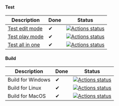 #### Test

| Description             | Done | Status |
|-------------------------|------|--------|
| [Test edit mode](https://github.com/marketplace/actions/unity-test-runner) | ✔ | [![Actions status](https://github.com/OnkelDolf/Project6354/workflows/Actions%20%F0%9F%98%8E/badge.svg?event=push&branch=master)](https://github.com/webbertakken/unity-test-runner#edit-mode) |
| [Test play mode](https://github.com/marketplace/actions/unity-test-runner) | ✔ | [![Actions status](https://github.com/OnkelDolf/Project6354/workflows/Actions%20%F0%9F%98%8E/badge.svg?event=push&branch=master)](https://github.com/webbertakken/unity-test-runner#play-mode) |
| [Test all in one](https://github.com/marketplace/actions/unity-test-runner) | ✔ | [![Actions status](https://github.com/OnkelDolf/Project6354/workflows/Actions%20%F0%9F%98%8E/badge.svg?event=push&branch=master)](https://github.com/webbertakken/unity-test-runner#all-in-one-mode) |

#### Build

| Description             | Done | Status |
|-------------------------|------|--------|
| Build for Windows | ✔ | [![Actions status](https://github.com/OnkelDolf/Project6354/workflows/MainAction/badge.svg?event=push&branch=master)](https://github.com/OnkelDolf/Project6354#windows) |
| Build for Linux | ✔ | [![Actions status](https://github.com/OnkelDolf/Project6354/workflows/MainAction/badge.svg?event=push&branch=master)](https://github.com/OnkelDolf/Project6354#linux) |
| Build for MacOS | ✔ | [![Actions status](https://github.com/OnkelDolf/Project6354/workflows/MainAction/badge.svg?event=push&branch=master)](https://github.com/OnkelDolf/Project6354#macos) |
